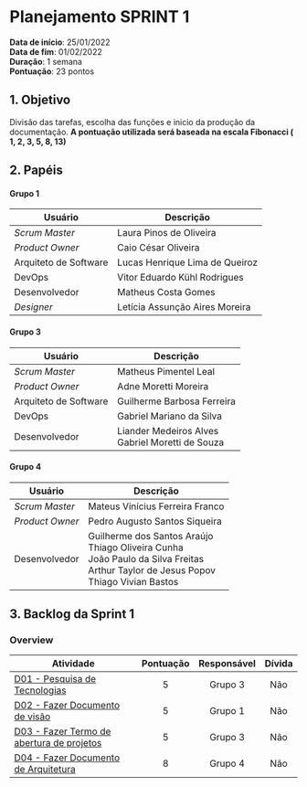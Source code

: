 
# Planejamento SPRINT 1

**Data de início**: 25/01/2022 <br/>
**Data de fim**: 01/02/2022 <br/>
**Duração**: 1 semana <br/>
**Pontuação**: 23 pontos

## 1. Objetivo

Divisão das tarefas, escolha das funções e inicio da produção da documentação. **A pontuação utilizada será baseada na escala Fibonacci ( 1, 2, 3, 5, 8, 13)**


## 2. Papéis 

#### Grupo 1
**Usuário** | **Descrição**
--- | ---
_Scrum Master_ | Laura Pinos de Oliveira
_Product Owner_ | Caio César Oliveira
Arquiteto de Software | Lucas Henrique Lima de Queiroz
DevOps | Vitor Eduardo Kühl Rodrigues
Desenvolvedor | Matheus Costa Gomes
_Designer_ | Letícia Assunção Aires Moreira

#### Grupo 3
**Usuário** | **Descrição**
--- | ---
_Scrum Master_ | Matheus Pimentel Leal
_Product Owner_ | Adne Moretti Moreira
Arquiteto de Software | Guilherme Barbosa Ferreira
DevOps | Gabriel Mariano da Silva
Desenvolvedor | Liander Medeiros Alves <br />Gabriel Moretti de Souza

#### Grupo 4
**Usuário** | **Descrição**
--- | ---
_Scrum Master_ | Mateus Vinícius Ferreira Franco
_Product Owner_ | Pedro Augusto Santos Siqueira
Desenvolvedor | Guilherme dos Santos Araújo <br  /> Thiago Oliveira Cunha <br  /> João Paulo da Silva Freitas <br  /> Arthur Taylor de Jesus Popov <br  /> Thiago Vivian Bastos


## 3. Backlog da Sprint 1

### Overview
| Atividade | Pontuação | Responsável | Dívida |
| -------- | :----: | :----: | :----: |
| [D01 - Pesquisa de Tecnologias ](https://github.com/fga-eps-mds/Projeto01/issues/7) | 5 | Grupo 3 |Não|
| [D02 - Fazer Documento de visão](https://github.com/fga-eps-mds/Projeto01/issues/8) | 5 | Grupo 1 |Não|
| [D03 - Fazer Termo de abertura de projetos](https://github.com/fga-eps-mds/Projeto01/issues/10) | 5 | Grupo 3 |Não|
| [D04 - Fazer Documento de Arquitetura](https://github.com/fga-eps-mds/Projeto01/issues/11) | 8 | Grupo 4 |Não|

